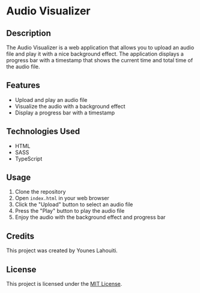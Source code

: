 # Audio Visualizer

## Description

The Audio Visualizer is a web application that allows you to upload an audio file and play it with a nice background effect. The application displays a progress bar with a timestamp that shows the current time and total time of the audio file.

## Features

- Upload and play an audio file
- Visualize the audio with a background effect
- Display a progress bar with a timestamp

## Technologies Used

- HTML
- SASS
- TypeScript

## Usage

1. Clone the repository
2. Open `index.html` in your web browser
3. Click the "Upload" button to select an audio file
4. Press the "Play" button to play the audio file
5. Enjoy the audio with the background effect and progress bar

## Credits

This project was created by Younes Lahouiti. 

## License

This project is licensed under the [MIT License](https://opensource.org/licenses/MIT).
